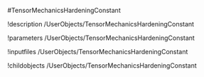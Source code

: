 <!-- MOOSE Object Documentation Stub: Remove this when content is added. -->
#TensorMechanicsHardeningConstant

!description /UserObjects/TensorMechanicsHardeningConstant

!parameters /UserObjects/TensorMechanicsHardeningConstant

!inputfiles /UserObjects/TensorMechanicsHardeningConstant

!childobjects /UserObjects/TensorMechanicsHardeningConstant
